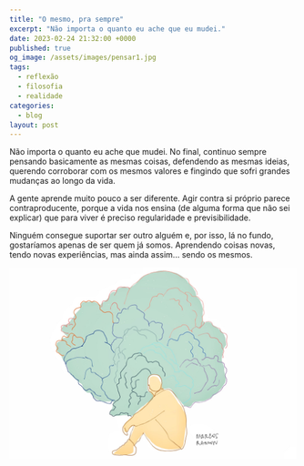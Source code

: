 ```yaml
---
title: "O mesmo, pra sempre"
excerpt: "Não importa o quanto eu ache que eu mudei."
date: 2023-02-24 21:32:00 +0000
published: true
og_image: /assets/images/pensar1.jpg
tags: 
  - reflexão
  - filosofia
  - realidade
categories:
  - blog
layout: post
---
```


Não importa o quanto eu ache que mudei. No final, continuo sempre pensando basicamente as mesmas coisas, defendendo as mesmas ideias, querendo corroborar com os mesmos valores e fingindo que sofri grandes mudanças ao longo da vida.

A gente aprende muito pouco a ser diferente. Agir contra si próprio parece contraproducente, porque a vida nos ensina (de alguma forma que não sei explicar) que para viver é preciso regularidade e previsibilidade.

Ninguém consegue suportar ser outro alguém e, por isso, lá no fundo, gostaríamos apenas de ser quem já somos. Aprendendo coisas novas, tendo novas experiências, mas ainda assim... sendo os mesmos.

<img src="/assets/images/pensar1.jpg">
